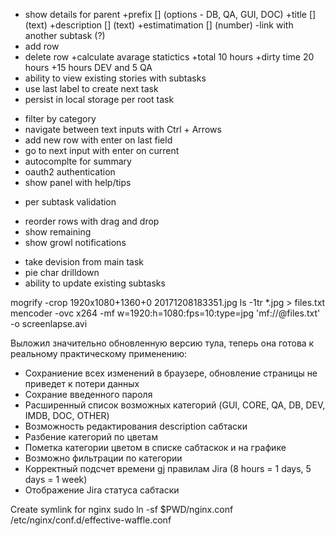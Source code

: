 
+ show details for parent
+prefix [] (options - DB, QA, GUI, DOC)
+title [] (text)
+description [] (text)
+estimatimation [] (number)
-link with another subtask (?)
+ add row
+ delete row
+calculate avarage statictics
+total 10 hours
+dirty time 20 hours
+15 hours DEV and 5 QA
+ ability to view existing stories with subtasks
+ use last label to create next task
+ persist in local storage per root task
- filter by category
- navigate between text inputs with Ctrl + Arrows
- add new row with enter on last field
- go to next input with enter on current
- autocomplte for summary
- oauth2 authentication
- show panel with help/tips
+ per subtask validation
- reorder rows with drag and drop
- show remaining
- show growl notifications
+ take devision from main task
+ pie char drilldown
+ ability to update existing subtasks

mogrify -crop 1920x1080+1360+0 20171208183351.jpg
ls -1tr *.jpg > files.txt
mencoder -ovc x264 -mf w=1920:h=1080:fps=10:type=jpg 'mf://@files.txt' -o screenlapse.avi


Выложил значительно обновленную версию тула, теперь она готова к реальному практическому применению:
- Сохраниение всех изменений в браузере, обновление страницы не приведет к потери данных
- Сохрание введенного пароля
- Расширенный список возможных категорий (GUI, CORE, QA, DB, DEV, IMDB, DOC, OTHER)
- Возможность редактирования description сабтаски
- Разбение категорий по цветам
- Пометка категории цветом в списке сабтаскок и на графике
- Возможно фильтрации по категории
- Корректный подсчет времени gj правилам Jira (8 hours = 1 days, 5 days = 1 week)
- Отображение Jira статуса сабтаски


Create symlink for nginx
sudo ln -sf $PWD/nginx.conf /etc/nginx/conf.d/effective-waffle.conf